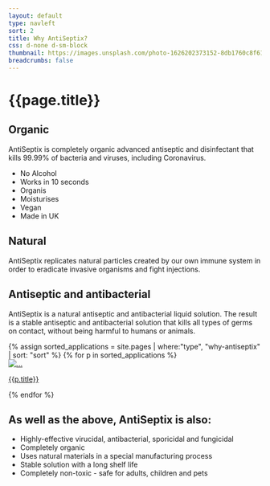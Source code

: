```yaml
---
layout: default
type: navleft
sort: 2
title: Why AntiSeptix?
css: d-none d-sm-block
thumbnail: https://images.unsplash.com/photo-1626202373152-8db1760c8f61?ixlib=rb-1.2.1&ixid=MnwxMjA3fDB8MHxwaG90by1wYWdlfHx8fGVufDB8fHx8&auto=format&fit=crop&w=1180&q=80
breadcrumbs: false
---
```

# {{page.title}}

## Organic

AntiSeptix is completely organic advanced antiseptic and disinfectant that kills 99.99% of bacteria and viruses, including Coronavirus.

- No Alcohol
- Works in 10 seconds
- Organis
- Moisturises
- Vegan
- Made in UK

## Natural

AntiSeptix replicates natural particles created by our own immune system in order to eradicate invasive organisms and fight injections.

## Antiseptic and antibacterial

AntiSeptix is a natural antiseptic and antibacterial liquid solution. The result is a stable antiseptic and antibacterial solution that kills all types of germs on contact, without being harmful to humans or animals.


<div class="container py-3 g-sm-0 subcardssections">
    <div class="row">
        {% assign sorted_applications = site.pages | where:"type", "why-antiseptix" | sort: "sort" %}
        {% for p in sorted_applications %}
            <div class="col-12 col-sm-6 col-md-4 py-3">
                <div class="card">
                    <a href="{{ site.baseurl }}{{ p.url }}" class="text-decoration-none fw-bold text-dark">
                        <img src="{{ p.thumbnail }}" class="card-img-top" alt="...">
                        <div class="card-body text-center">
                        <p class="card-text">{{p.title}}</p>
                        </div>
                    </a>
                  </div>
        </div>
        {% endfor %}
    </div>
    
</div>

## As well as the above, AntiSeptix is also:

- Highly-effective virucidal, antibacterial, sporicidal and fungicidal
- Completely organic
- Uses natural materials in a special manufacturing process
- Stable solution with a long shelf life
- Completely non-toxic - safe for adults, children and pets